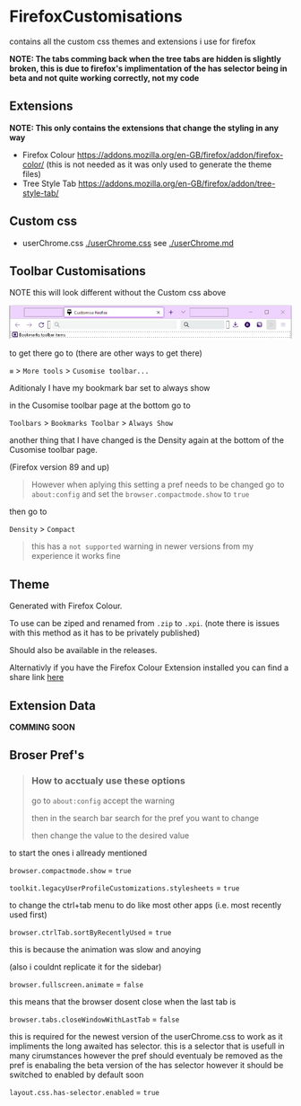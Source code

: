 # FirefoxCustomisations
contains all the custom css themes and extensions i use for firefox

**NOTE: The tabs comming back when the tree tabs are hidden is slightly broken, this is due to firefox's implimentation of the has selector being in beta and not quite working correctly, not my code**

## Extensions
**NOTE: This only contains the extensions that change the styling in any way**
- Firefox Colour https://addons.mozilla.org/en-GB/firefox/addon/firefox-color/ (this is not needed as it was only used to generate the theme files)
- Tree Style Tab https://addons.mozilla.org/en-GB/firefox/addon/tree-style-tab/

## Custom css
- userChrome.css [./userChrome.css](./userChrome.css) see [./userChrome.md](./userChrome.md)

## Toolbar Customisations
NOTE this will look different without the Custom css above

![toolbar customisation image](./ToolbarCustomisation.png)

to get there go to (there are other ways to get there)

`≡` > `More tools` > `Cusomise toolbar...`

Aditionaly I have my bookmark bar set to always show

in the Cusomise toolbar page at the bottom go to

`Toolbars` > `Bookmarks Toolbar` > `Always Show`

another thing that I have changed is the Density again at the bottom of the Cusomise toolbar page.

(Firefox version 89 and up)
> However when aplying this setting a pref needs to be changed 
> go to `about:config` and set the `browser.compactmode.show` to `true`

then go to

`Density` > `Compact`
> this has a `not supported` warning in newer versions from my experience it works fine

## Theme
Generated with Firefox Colour.

To use can be ziped and renamed from `.zip` to `.xpi`. (note there is issues with this method as it has to be privately published)

Should also be available in the releases.

Alternativly if you have the Firefox Colour Extension installed you can find a share link [here](https://color.firefox.com/?theme=XQAAAAKRAQAAAAAAAABBKYhm849SCia9U4KEGccwS-xMDPsqvXkIbAF6EJDWcx9sS_Bi3JZGE6ZZI2STfI2PTljkk0BgVDr_x5nZIXQTNQvpV_y9uYuRVo-3iuAeC3IhKKigWxnnt8IC9aL4MJRjxEDRWMsuraA9rnFyohT3vrE9RZKNjKeaMRfWTVjoxTeTWfQ0CLgoJUAACix4S9wYQm_9woPubekmFhNQRXIkdtn6zaRG-kE6OFRz--s_cZ1kny5lkVMbzUduTip78D126zTPb4CDlzgA-jDJjpdsjph9iIOqZxe44e2iJwMwLSOZttTgA3quvCiN0sIPfv7245P8)

## Extension Data
**COMMING SOON**

## Broser Pref's
> ### How to acctualy use these options
> 
> go to `about:config` accept the warning
> 
> then in the search bar search for the pref you want to change
> 
> then change the value to the desired value

to start the ones i allready mentioned

`browser.compactmode.show` = `true`

`toolkit.legacyUserProfileCustomizations.stylesheets` = `true`

to change the ctrl+tab menu to do like most other apps (i.e. most recently used first)

`browser.ctrlTab.sortByRecentlyUsed` = `true`

this is because the animation was slow and anoying

(also i couldnt replicate it for the sidebar)

`browser.fullscreen.animate` = `false`

this means that the browser dosent close when the last tab is

`browser.tabs.closeWindowWithLastTab`	= `false`

this is required for the newest version of the userChrome.css to work as it impliments the long awaited has selector.
this is a selector that is usefull in many cirumstances however the pref should eventualy be removed as the pref is
enabaling the beta version of the has selector however it should be switched to enabled by default soon

`layout.css.has-selector.enabled` = `true`
